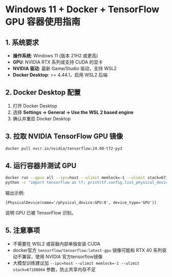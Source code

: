 # Windows 11 + Docker + TensorFlow GPU 容器使用指南

## 1. 系统要求

- **操作系统**: Windows 11 (版本 21H2 或更高)
- **GPU**: NVIDIA RTX 系列或支持 CUDA 的显卡
- **NVIDIA 驱动**: 最新 Game/Studio 驱动，支持 WSL2
- **Docker Desktop**: >= 4.44.1，启用 WSL2 后端

## 2. Docker Desktop 配置

1. 打开 Docker Desktop
2. 选择 **Settings → General → Use the WSL 2 based engine**
3. 确认并重启 Docker Desktop

## 3. 拉取 NVIDIA TensorFlow GPU 镜像

```bash
docker pull nvcr.io/nvidia/tensorflow:24.08-tf2-py3
```

## 4. 运行容器并测试 GPU

```bash
docker run --gpus all --ipc=host --ulimit memlock=-1 --ulimit stack=67108864 -it nvcr.io/nvidia/tensorflow:24.08-tf2-py3 \
python -c "import tensorflow as tf; print(tf.config.list_physical_devices('GPU'))"
```

输出示例:

```
[PhysicalDevice(name='/physical_device:GPU:0', device_type='GPU')]
```

说明 GPU 已被 TensorFlow 识别。

## 5. 注意事项

- 不需要在 WSL2 或容器内部单独安装 CUDA
- docker官方 `tensorflow/tensorflow:latest-gpu` 镜像可能和 RTX 40 系列驱动不兼容，使用 NVIDIA 官方tensorflow镜像
- 大模型训练建议加 `--ipc=host --ulimit memlock=-1 --ulimit stack=67108864` 参数，防止共享内存不足
